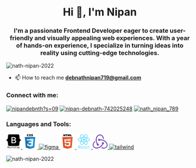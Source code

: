 <h1 align="center">Hi 👋, I'm Nipan</h1>
<h3 align="center">I'm a passionate Frontend Developer eager to create user-friendly and visually appealing web experiences. With a year of hands-on experience, I specialize in turning ideas into reality using cutting-edge technologies.</h3>

<p align="left"> <img src="https://komarev.com/ghpvc/?username=nath-nipan-2022&label=Profile%20views&color=0e75b6&style=flat" alt="nath-nipan-2022" /> </p>

- 📫 How to reach me **debnathnipan719@gmail.com**

<h3 align="left">Connect with me:</h3>
<p align="left">
<a href="https://twitter.com/nipandebnth?s=09" target="blank"><img align="center" src="https://raw.githubusercontent.com/rahuldkjain/github-profile-readme-generator/master/src/images/icons/Social/twitter.svg" alt="nipandebnth?s=09" height="30" width="40" /></a>
<a href="https://linkedin.com/in/nipan-debnath-742025248" target="blank"><img align="center" src="https://raw.githubusercontent.com/rahuldkjain/github-profile-readme-generator/master/src/images/icons/Social/linked-in-alt.svg" alt="nipan-debnath-742025248" height="30" width="40" /></a>
<a href="https://instagram.com/nath_nipan_789" target="blank"><img align="center" src="https://raw.githubusercontent.com/rahuldkjain/github-profile-readme-generator/master/src/images/icons/Social/instagram.svg" alt="nath_nipan_789" height="30" width="40" /></a>
</p>

<h3 align="left">Languages and Tools:</h3>
<p align="left"> <a href="https://getbootstrap.com" target="_blank" rel="noreferrer"> <img src="https://raw.githubusercontent.com/devicons/devicon/master/icons/bootstrap/bootstrap-plain-wordmark.svg" alt="bootstrap" width="40" height="40"/> </a> <a href="https://www.w3schools.com/css/" target="_blank" rel="noreferrer"> <img src="https://raw.githubusercontent.com/devicons/devicon/master/icons/css3/css3-original-wordmark.svg" alt="css3" width="40" height="40"/> </a> <a href="https://www.figma.com/" target="_blank" rel="noreferrer"> <img src="https://www.vectorlogo.zone/logos/figma/figma-icon.svg" alt="figma" width="40" height="40"/> </a> <a href="https://www.w3.org/html/" target="_blank" rel="noreferrer"> <img src="https://raw.githubusercontent.com/devicons/devicon/master/icons/html5/html5-original-wordmark.svg" alt="html5" width="40" height="40"/> </a> <a href="https://reactjs.org/" target="_blank" rel="noreferrer"> <img src="https://raw.githubusercontent.com/devicons/devicon/master/icons/react/react-original-wordmark.svg" alt="react" width="40" height="40"/> </a> <a href="https://redux.js.org" target="_blank" rel="noreferrer"> <img src="https://raw.githubusercontent.com/devicons/devicon/master/icons/redux/redux-original.svg" alt="redux" width="40" height="40"/> </a> <a href="https://tailwindcss.com/" target="_blank" rel="noreferrer"> <img src="https://www.vectorlogo.zone/logos/tailwindcss/tailwindcss-icon.svg" alt="tailwind" width="40" height="40"/> </a> </p>

<p><img align="center" src="https://github-readme-stats.vercel.app/api/top-langs?username=nath-nipan-2022&show_icons=true&locale=en&layout=compact" alt="nath-nipan-2022" /></p>
